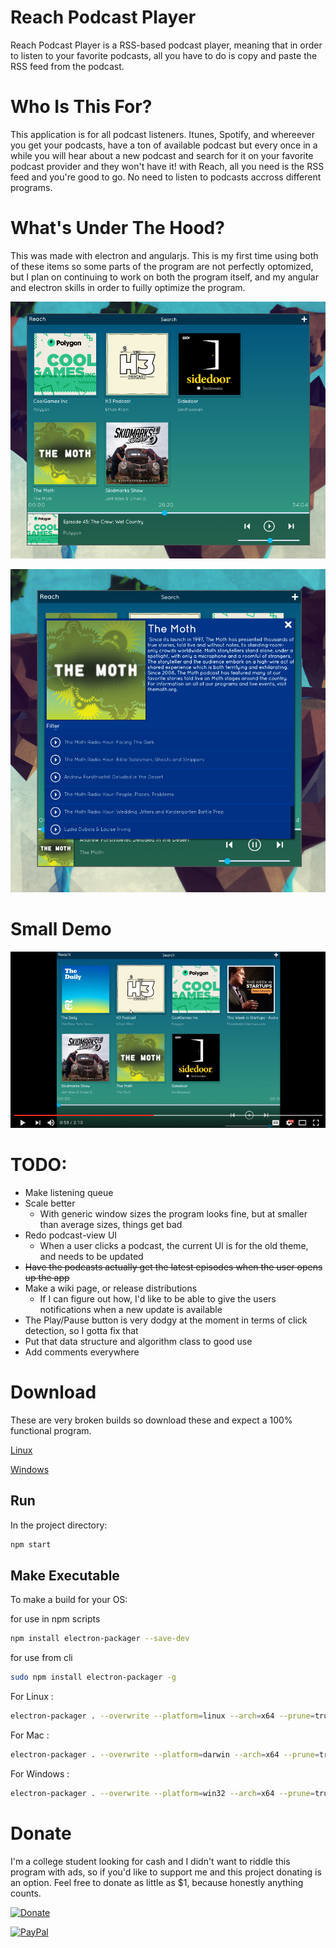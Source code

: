 # Reach Podcast Player


Reach Podcast Player is a RSS-based podcast player, meaning that in order to listen to your favorite podcasts, all you have to do is copy and paste the RSS feed from the podcast.


# Who Is This For?

This application is for all podcast listeners. Itunes, Spotify, and whereever you get your podcasts, have a ton of available podcast but every once in a while you will hear about a new podcast and search for it on your favorite podcast provider and they won't have it! with Reach, all you need is the RSS feed and you're good to go. No need to listen to podcasts accross different programs.


# What's Under The Hood?

This was made with electron and angularjs. This is my first time using both of these items so some parts of the program are not perfectly optomized, but I plan on continuing to work on both the program itself, and my angular and electron skills in order to fuilly optimize the program.


![Main Window](/github-images/main-window.png)

![Podcast View](/github-images/podcast-view.png)



# Small Demo
[![Video](/github-images/video-preview.png)](https://www.youtube.com/watch?v=X1V-xz1itjA&t "Video Title")



# TODO:
* Make listening queue
* Scale better
  * With generic window sizes the program looks fine, but at smaller than average sizes, things get bad
* Redo podcast-view UI
  * When a user clicks a podcast, the current UI is for the old theme, and needs to be updated
* ~~Have the podcasts actually get the latest episodes when the user opens up the app~~
* Make a wiki page, or release distributions
  * If I can figure out how, I'd like to be able to give the users notifications when a new update is available
* The Play/Pause button is very dodgy at the moment in terms of click detection, so I gotta fix that
* Put that data structure and algorithm class to good use
* Add comments everywhere
 

# Download
 These are very broken builds so download these and expect a 100% functional program.
 
 [Linux](http://www.mediafire.com/file/e8k77pdjqyibege/reach_linux.zip)
 
 
 [Windows](http://www.mediafire.com/file/4i7exdevyhvsbpy/reach_windows.zip)
 


## Run

In the project directory:

```bash
npm start
```

## Make Executable

To make a build for your OS:


for use in npm scripts
```bash
npm install electron-packager --save-dev
```
for use from cli
```bash
sudo npm install electron-packager -g
```
For Linux :
```bash
electron-packager . --overwrite --platform=linux --arch=x64 --prune=true --out=release-builds
```
For Mac :
```bash
electron-packager . --overwrite --platform=darwin --arch=x64 --prune=true --out=release-builds
```

For Windows :
```bash
electron-packager . --overwrite --platform=win32 --arch=x64 --prune=true --out=release-builds
```




# Donate

I'm a college student looking for cash and I didn't want to riddle this program with ads, so if you'd like to support me and this project donating is an option. Feel free to donate as little as $1, because honestly anything counts.

[![Donate](https://www.paypalobjects.com/en_US/i/btn/btn_donateCC_LG.gif)](https://www.paypal.com/cgi-bin/webscr?cmd=_s-xclick&hosted_button_id=KQZ6VEAGUQRGW)

[![PayPal](https://www.paypalobjects.com/en_US/i/scr/pixel.gif)](https://www.paypal.com/cgi-bin/webscr?cmd=_s-xclick&hosted_button_id=KQZ6VEAGUQRGW)
